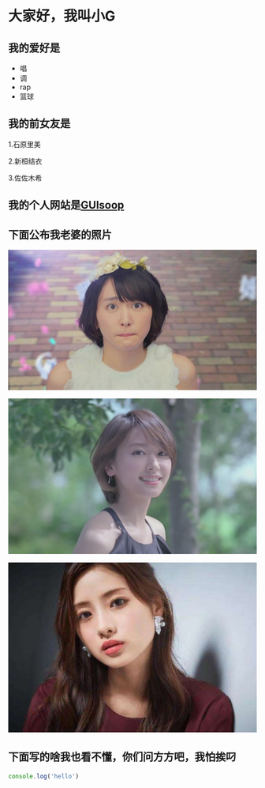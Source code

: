 # 大家好，我叫小G

## 我的爱好是

* 唱
* 调
* rap
* 篮球

## 我的前女友是

1.石原里美

2.新桓结衣

3.佐佐木希


  ## 我的个人网站是[GUIsoop](https://github.com/GUIsoop/blog-test)



## 下面公布我老婆的照片
![一张图片](/我老婆的照片/石原里美.jpg)

![一张图片](/我老婆的照片/新恒结衣.jpeg)

![一张图片](/我老婆的照片/佐佐木希.jpeg)


## 下面写的啥我也看不懂，你们问方方吧，我怕挨叼
  ```javascript
  console.log('hello')
  ```

